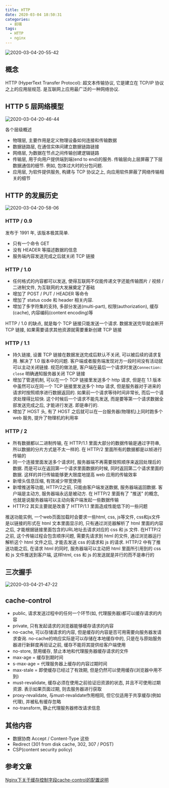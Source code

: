 ```yaml
---
title: HTTP
date: 2020-03-04 18:50:31
categories:
  - 前端
tags:
  - HTTP
  - nginx
---
```


![2020-03-04-20-55-42](http://handle-note-img.niubishanshan.top/2020-03-04-20-55-42.png)

## 概念

HTTP (HyperText Transfer Protocol): 超文本传输协议, 它是建立在 TCP/IP 协议之上的应用层规范. 是互联网上应用最广泛的一种网络协议.

## HTTP 5 层网络模型

![2020-03-04-20-46-44](http://handle-note-img.niubishanshan.top/2020-03-04-20-46-44.png)

各个层级概述
- 物理层, 主要作用是定义物理设备如何连接和传输数据
- 数据链路层, 在通信实体间建立数据链路链接
- 网络层, 为数据在节点之间传输创建逻辑链路
- 传输层, 用于向用户提供端到端(end to end)的服务. 传输层向上层屏蔽了下层数据通信的细节. 例如, 包体过大时的分包问题.
- 应用层, 为软件提供服务, 构建与 TCP 协议之上, 向应用软件屏蔽了网络传输相关的细节

## HTTP 的发展历史

![2020-03-04-20-58-06](http://handle-note-img.niubishanshan.top/2020-03-04-20-58-06.png)

### HTTP / 0.9

发布于 1991 年, 该版本极其简单.
- 只有一个命令 GET
- 没有 HEADER 等描述数据的信息
- 服务端内容发送完成之后就关闭 TCP 链接

### HTTP / 1.0

- 任何格式的内容都可以发送, 使得互联网不仅能传递文字还能传输图片 / 视频 / 二进制文件, 为互联网的大发展奠定了基础
- 增加了 POST / PUT / HEADER 等命令
- 增加了 status code 和 header 相关内容.
- 增加了多字符集的支持, 多部分发送(multi-part), 权限(authorization), 缓存(cache), 内容编码(content encoding)等

HTTP / 1.0 的缺点, 就是每个 TCP 链接只能发送一个请求. 数据发送完毕就会断开 TCP 链接, 如果需要请求其他资源就需要重新创建 TCP 链接

### HTTP / 1.1

- 持久链接, 设置 TCP 链接在数据发送完成后默认不关闭, 可以被后续的请求复用. 解决了 1.0 版本中的问题. 客户端或者服务端发现对方一段时间没有活动就可以主动关闭链接. 规范的做法是, 客户端在最后一个请求时发送`Connection: close` 明确通知服务器关闭 TCP 链接
- 增加了管道机制, 可以在一个 TCP 链接里发送多个 http 请求, 但是在 1.1 版本中虽然可以在同一个 TCP 链接里发送多个 http 请求, 但是服务器对于进来的请求时按照顺序进行数据返回的. 如果前一个请求等待时间非常长, 而后一个请求处理得比较快. 这个时候后一个请求不能先发送, 而是要等第一个请求数据全部发送完成之后, 才能进行发送. 即是串行的.
- 增加了 HOST 头, 有了 HOST 之后就可以在一台服务器(物理机)上同时跑多个 web 服务, 提升了物理机的利用率

### HTTP / 2

- 所有数据都以二进制传输, 在 HTTP/1.1 里面大部分的数据传输是通过字符串, 所以数据的分片方式是不太一样的. 在 HTTP/2 里面所有的数据都是以帧进行传输的
- 同一个连接里面发送多个请求时, 服务器端不再需要按照顺序来返回处理后的数据. 而是可以在返回第一个请求里面数据的时候, 同时返回第二个请求里面的数据. 这样的并行传输能够更大限度地提高 web 应用的传输效率
- 新增头信息压缩, 有效减少带宽使用
- 新增推送等功能, HTTP/2之前, 只能由客户端发送数据, 服务器端返回数据. 客户端是主动方, 服务器端永远是被动方. 在 HTTP/2 里面有了 "推送" 的概念, 也就是说服务器端可以主动向客户端发起一些数据传输
- HTTP/2 其实主要就是改善了 HTTP/1.1 里面造成性能低下的一些问题

推送功能实例, 一个web页面加载时会要求一些html, css, js等文件, css和js文件是以链接的形式在 html 文本里面显示的, 只有通过浏览器解析了 html 里面的内容之后, 才能根据链接里面包含的URL地址去请求对应的 css 和 js 文件.
在HTTP/2之前, 这个传输过程会包含顺序问题, 需要先请求到 html 的文件, 通过浏览器运行解析这个 html 文件之后, 才能去发送 css 的请求和 js 的请求.
HTTP/2 中有了推送功能之后, 在请求 html 的同时, 服务器端可以主动把 html 里面所引用到的 css 和 js 文件推送到客户端, 这样html, css 和 js 的发送就是并行的而不是串行的

## 三次握手

![2020-03-04-21-47-22](http://handle-note-img.niubishanshan.top/2020-03-04-21-47-22.png)

## cache-control

- public, 请求发送过程中的任何一个环节(如, 代理服务器)都可以缓存请求的内容
- private, 只有发起请求的浏览器能够缓存请求的内容
- no-cache, 可以存储请求的内容, 但是缓存的内容是否可用需要向服务器发请求查询. no-cache的响应实际是可以存储在本地缓存中的, 只是在与原始服务器进行新鲜度再验证之前, 缓存不能将其提供给客户端使用
- no-store, 禁用缓存, 禁止本地和代理服务器缓存请求的文件
- max-age = <second> 缓存到期时间
- s-max-age = <second> 代理服务器上缓存的内容过期时间
- max-stale = <second> 即使缓存已经过了有效期, 但是仍然可以使用缓存(浏览器中用不到)
- must-revalidate, 缓存必须在使用之前验证旧资源的状态, 并且不可使用过期资源. 表示如果页面过期, 则去服务器进行获取
- proxy-revalidate, 与must-revalidate作用相同, 但它仅适用于共享缓存(例如代理), 并被私有缓存忽略
- no-transform, 静止代理服务器修改请求信息

## 其他内容

- 数据协商 Accept / Content-Type 这些
- Redirect (301 from disk cache, 302, 307 / POST)
- CSP(content security policy)

## 参考文章

[Nginx下关于缓存控制字段cache-control的配置说明](https://www.cnblogs.com/kevingrace/p/10459429.html)
